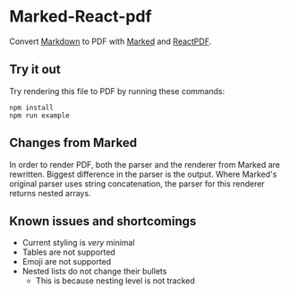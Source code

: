 # Marked-React-pdf

Convert [Markdown] to PDF with [Marked] and [ReactPDF].

## Try it out

Try rendering this file to PDF by running these commands:
```
npm install
npm run example
```

## Changes from Marked

In order to render PDF, both the parser and the renderer from Marked are rewritten. Biggest difference in the parser is the output. Where Marked's original parser uses string concatenation, the parser for this renderer returns nested arrays.

## Known issues and shortcomings

- Current styling is _very_ minimal
- Tables are not supported
- Emoji are not supported
- Nested lists do not change their bullets
  - This is because nesting level is not tracked

[Marked]: https://github.com/markedjs/marked/
[Markdown]: https://daringfireball.net/projects/markdown/
[ReactPDF]: https://react-pdf.org

